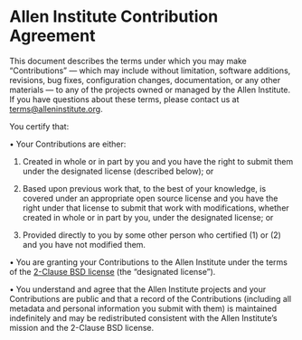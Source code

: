 # Allen Institute Contribution Agreement

This document describes the terms under which you may make “Contributions” — 
which may include without limitation, software additions, revisions, bug fixes, configuration changes,
documentation, or any other materials — to any of the projects owned or managed by the Allen Institute.
If you have questions about these terms, please contact us at terms@alleninstitute.org.  

You certify that:

•	Your Contributions are either:

1.	Created in whole or in part by you and you have the right to submit them under the designated license 
(described below); or
2.	Based upon previous work that, to the best of your knowledge, is covered under an appropriate 
open source license and you have the right under that license to submit that work with modifications,
whether created in whole or in part by you, under the designated license; or

3.	Provided directly to you by some other person who certified (1) or (2) and you have not modified them.

•	You are granting your Contributions to the Allen Institute under the terms of the [2-Clause BSD license](https://opensource.org/licenses/BSD-2-Clause)
(the “designated license”).

•	You understand and agree that the Allen Institute projects and your Contributions are public and that 
a record of the Contributions (including all metadata and personal information you submit with them) is 
maintained indefinitely and may be redistributed consistent with the Allen Institute’s mission and the 
2-Clause BSD license.